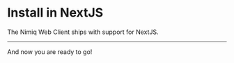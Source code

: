 # Install in NextJS

The Nimiq Web Client ships with support for NextJS.

---

<!--@include: ./_installation.md-->

And now you are ready to go!

<!--@include: ../_demo.md-->

<!--@include: ./_contribute.md-->

